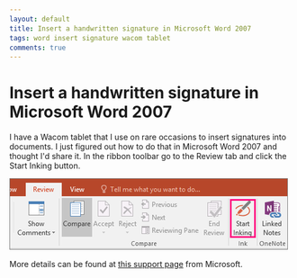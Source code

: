 ```yaml
---
layout: default
title: Insert a handwritten signature in Microsoft Word 2007
tags: word insert signature wacom tablet
comments: true
---
```

# Insert a handwritten signature in Microsoft Word 2007

I have a Wacom tablet that I use on rare occasions to insert signatures into documents. I just figured out how to do that in Microsoft Word 2007 and thought I'd share it. In the ribbon toolbar go to the Review tab and click the Start Inking button.

![Start Inking](/assets/img/word-inking-start.png)

More details can be found at [this support page](http://support.microsoft.com/kb/917652) from Microsoft.
